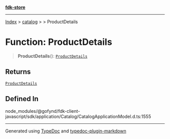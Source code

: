 [**fdk-store**](../../../README.md)
***

[Index](../../../API.md) > [catalog](../../README.md) > [<internal>](../README.md) > ProductDetails

# Function: ProductDetails

> **ProductDetails**(): [`ProductDetails`](../type-aliases/type-alias.ProductDetails.md)

## Returns

[`ProductDetails`](../type-aliases/type-alias.ProductDetails.md)

## Defined In

node\_modules/@gofynd/fdk-client-javascript/sdk/application/Catalog/CatalogApplicationModel.d.ts:1555

***
Generated using [TypeDoc](https://typedoc.org/) and [typedoc-plugin-markdown](https://www.npmjs.com/package/typedoc-plugin-markdown)
